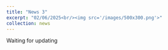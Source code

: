 ```yaml
---
title: "News 3"
excerpt: "02/06/2025<br/><img src='/images/500x300.png'>"
collection: news
---
```

Waiting for updating